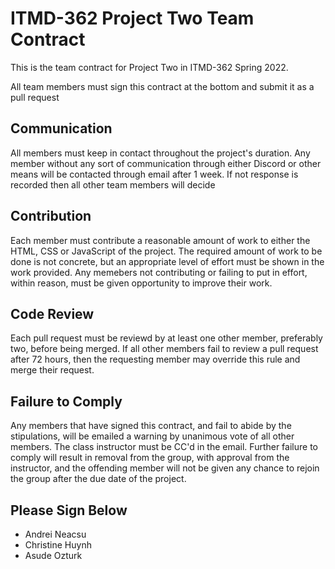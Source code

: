 # ITMD-362 Project Two Team Contract

This is the team contract for Project Two in ITMD-362 Spring 2022.

All team members must sign this contract at the bottom and submit it as a pull request

## Communication
All members must keep in contact throughout the project's duration.
Any member without any sort of communication through either Discord or other means will be contacted through email after 1 week.
If not response is recorded then all other team members will decide

## Contribution
Each member must contribute a reasonable amount of work to either the HTML, CSS or JavaScript of the project.
The required amount of work to be done is not concrete, but an appropriate level of effort must be shown in the work provided.
Any memebers not contributing or failing to put in effort, within reason, must be given opportunity to improve their work.

## Code Review
Each pull request must be reviewd by at least one other member, preferably two, before being merged.
If all other members fail to review a pull request after 72 hours, then the requesting member may override this rule and merge their request.

## Failure to Comply
Any members that have signed this contract, and fail to abide by the stipulations, will be emailed a warning by unanimous vote of all other members. The class instructor must be CC'd in the email.
Further failure to comply will result in removal from the group, with approval from the instructor, and the offending member will not be given any chance to rejoin the group after the due date of the project.

## Please Sign Below
- Andrei Neacsu
- Christine Huynh
- Asude Ozturk
